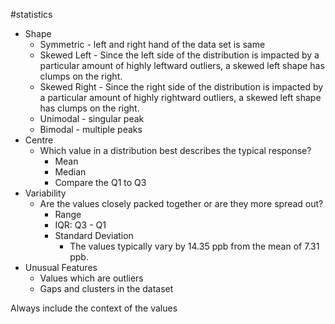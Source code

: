 #statistics 
* Shape
	* Symmetric - left and right hand of the data set is same
	* Skewed Left - Since the left side of the distribution is impacted by a particular amount of highly leftward outliers, a skewed left shape has clumps on the right. 
	* Skewed Right - Since the right side of the distribution is impacted by a particular amount of highly rightward outliers, a skewed left shape has clumps on the right.
	* Unimodal - singular peak
	* Bimodal - multiple peaks
* Centre
	* Which value in a distribution best describes the typical response?
		* Mean
		* Median
		* Compare the Q1 to Q3
* Variability
	* Are the values closely packed together or are they more spread out?
		* Range
		* IQR: Q3 - Q1
		* Standard Deviation
			* The values typically vary by 14.35 ppb from the mean of 7.31 ppb.
* Unusual Features
	* Values which are outliers
	* Gaps and clusters in the dataset

Always include the context of the values


